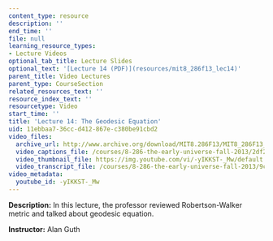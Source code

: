 ```yaml
---
content_type: resource
description: ''
end_time: ''
file: null
learning_resource_types:
- Lecture Videos
optional_tab_title: Lecture Slides
optional_text: '[Lecture 14 (PDF)](resources/mit8_286f13_lec14)'
parent_title: Video Lectures
parent_type: CourseSection
related_resources_text: ''
resource_index_text: ''
resourcetype: Video
start_time: ''
title: 'Lecture 14: The Geodesic Equation'
uid: 11ebbaa7-36cc-d412-867e-c380be91cbd2
video_files:
  archive_url: http://www.archive.org/download/MIT8.286F13/MIT8_286F13_lec14_300k.mp4
  video_captions_file: /courses/8-286-the-early-universe-fall-2013/2df2b229d8785989845c2143d8c3a439_-yIKKST-_Mw.vtt
  video_thumbnail_file: https://img.youtube.com/vi/-yIKKST-_Mw/default.jpg
  video_transcript_file: /courses/8-286-the-early-universe-fall-2013/9cf8a66ecf4f21637b50ab2b75bb38e8_-yIKKST-_Mw.pdf
video_metadata:
  youtube_id: -yIKKST-_Mw
---
```


**Description:** In this lecture, the professor reviewed Robertson-Walker metric and talked about geodesic equation.

**Instructor:** Alan Guth